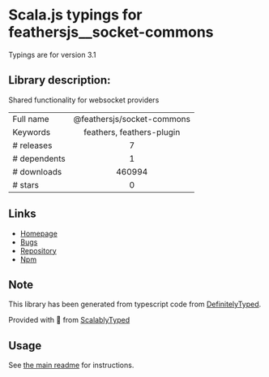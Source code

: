 
# Scala.js typings for feathersjs__socket-commons

Typings are for version 3.1

## Library description:
Shared functionality for websocket providers

|                    |                 |
| ------------------ | :-------------: |
| Full name          | @feathersjs/socket-commons |
| Keywords           | feathers, feathers-plugin |
| # releases         | 7 |
| # dependents       | 1 |
| # downloads        | 460994 |
| # stars            | 0 |

## Links
- [Homepage](https://github.com/feathersjs/socket-commons)
- [Bugs](https://github.com/feathersjs/socket-commons/issues)
- [Repository](https://github.com/feathersjs/socket-commons)
- [Npm](https://www.npmjs.com/package/%40feathersjs%2Fsocket-commons)
    


## Note
This library has been generated from typescript code from [DefinitelyTyped](https://definitelytyped.org).

Provided with :purple_heart: from [ScalablyTyped](https://github.com/oyvindberg/ScalablyTyped)

## Usage
See [the main readme](../../readme.md) for instructions.


